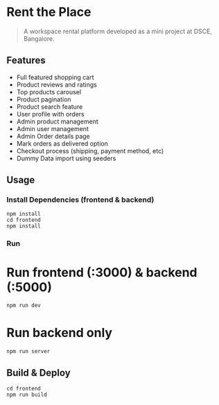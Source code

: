 # Rent the Place

> A workspace rental platform developed as a mini project at DSCE, Bangalore.


## Features

- Full featured shopping cart
- Product reviews and ratings
- Top products carousel
- Product pagination
- Product search feature
- User profile with orders
- Admin product management
- Admin user management
- Admin Order details page
- Mark orders as delivered option
- Checkout process (shipping, payment method, etc)
- Dummy Data import using seeders


## Usage


### Install Dependencies (frontend & backend)

```
npm install
cd frontend
npm install
```

### Run


# Run frontend (:3000) & backend (:5000)
```
npm run dev
```
# Run backend only
```
npm run server
```

## Build & Deploy

```
cd frontend
npm run build
```
